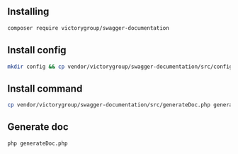 ## Installing

```bash
composer require victorygroup/swagger-documentation
```

## Install config
```bash
mkdir config && cp vendor/victorygroup/swagger-documentation/src/config/documentation.php config/documentation.php
```

## Install command
```bash
cp vendor/victorygroup/swagger-documentation/src/generateDoc.php generateDoc.php
```

## Generate doc
```bash
php generateDoc.php
```